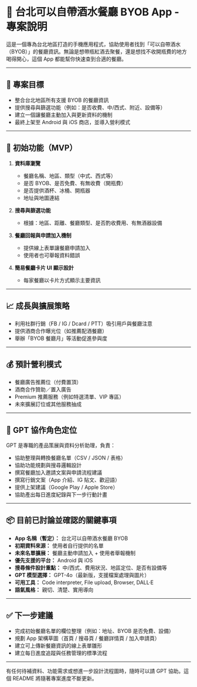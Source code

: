 # 🍷 台北可以自帶酒水餐廳 BYOB App - 專案說明

這是一個專為台北地區打造的手機應用程式，協助使用者找到「可以自帶酒水（BYOB）」的餐廳資訊。無論是想帶瓶紅酒去聚餐，還是想找不收開瓶費的地方喝得開心，這個 App 都能幫你快速查到合適的餐廳。

---

## 🎯 專案目標

* 整合台北地區所有支援 BYOB 的餐廳資訊
* 提供搜尋與篩選功能（例如：是否收費、中/西式、附近、設備等）
* 建立一個讓餐廳主動加入與更新資料的機制
* 最終上架至 Android 與 iOS 商店，並導入營利模式

---

## 🧩 初始功能（MVP）

1. **資料庫瀏覽**

   * 餐廳名稱、地區、類型（中式、西式等）
   * 是否 BYOB、是否免費、有無收費（開瓶費）
   * 是否提供酒杯、冰桶、開瓶器
   * 地址與地圖連結

2. **搜尋與篩選功能**

   * 根據：地區、距離、餐廳類型、是否酌收費用、有無酒器設備

3. **餐廳回報與申請加入機制**

   * 提供線上表單讓餐廳申請加入
   * 使用者也可舉報資料錯誤

4. **簡易餐廳卡片 UI 顯示設計**

   * 每家餐廳以卡片方式顯示主要資訊

---

## 📈 成長與擴展策略

* 利用社群行銷（FB / IG / Dcard / PTT）吸引用戶與餐廳注意
* 提供酒商合作曝光位（如推薦配酒餐廳）
* 舉辦「BYOB 餐廳月」等活動促進參與度

---

## 💰 預計營利模式

* 餐廳廣告推薦位（付費置頂）
* 酒商合作贊助／置入廣告
* Premium 推薦服務（例如特選清單、VIP 專區）
* 未來擴展訂位或其他服務抽成

---

## 🤖 GPT 協作角色定位

GPT 是專職的產品策展與資料分析助理，負責：

* 協助整理與轉換餐廳名單（CSV / JSON / 表格）
* 協助功能規劃與搜尋邏輯設計
* 撰寫餐廳加入邀請文案與申請流程建議
* 撰寫行銷文案（App 介紹、IG 貼文、歡迎語）
* 提供上架建議（Google Play / Apple Store）
* 協助產出每日進度紀錄與下一步行動計畫

---

## 📦 目前已討論並確認的關鍵事項

* **App 名稱（暫定）：** 台北可以自帶酒水餐廳 BYOB
* **初期資料來源：** 使用者自行提供的名單
* **未來名單擴展：** 餐廳主動申請加入 + 使用者舉報機制
* **優先支援的平台：** Android 與 iOS
* **搜尋條件設計重點：** 中/西式、費用狀況、地區定位、是否有設備等
* **GPT 模型選擇：** GPT-4o（最新版，支援檔案處理與圖片）
* **可用工具：** Code interpreter, File upload, Browser, DALL·E
* **語氣風格：** 親切、清楚、實用導向

---

## ✅ 下一步建議

* 完成初始餐廳名單的欄位整理（例如：地址、BYOB 是否免費、設備）
* 規劃 App 架構草圖（首頁 / 搜尋頁 / 餐廳詳情頁 / 加入申請頁）
* 建立可上傳新餐廳資訊的線上表單雛形
* 建立每日進度追蹤與任務管理的標準流程

---

有任何待補資料、功能需求或想進一步設計流程圖時，隨時可以請 GPT 協助。這個 README 將隨著專案進度不斷更新。

